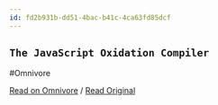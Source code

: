 ```yaml
---
id: fd2b931b-dd51-4bac-b41c-4ca63fd85dcf
---
```


## `The JavaScript Oxidation Compiler`
#Omnivore

[Read on Omnivore](https://omnivore.app/me/the-java-script-oxidation-compiler-1921a05362c) / [Read Original](https://oxc.rs)


